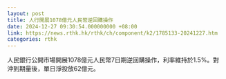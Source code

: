 ```yaml
---
layout: post
title: 人行開展1078億元人民幣逆回購操作
date: 2024-12-27 09:30:54.000000000 +08:00
link: https://news.rthk.hk/rthk/ch/component/k2/1785133-20241227.htm
categories: rthk
---
```


人民銀行公開市場開展1078億元人民幣7日期逆回購操作，利率維持於1.5%。對沖到期量後，單日淨投放62億元。
